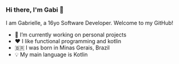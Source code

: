 ### Hi there, I'm Gabi 👋

I am Gabrielle, a 16yo Software Developer. Welcome to my GitHub!

- 🔭 I’m currently working on personal projects
- ❤ I like functional programming and kotlin
- 🇧🇷 I was born in Minas Gerais, Brazil
- 💡 My main language is Kotlin
